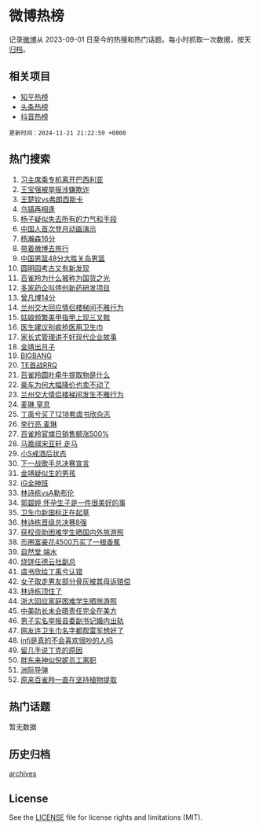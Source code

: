 # 微博热榜

记录[微博](https://www.weibo.com)从 2023-09-01 日至今的热搜和热门话题。每小时抓取一次数据，按天[归档](archives)。

## 相关项目

- [知乎热榜](https://github.com/hotarchive/zhihu)
- [头条热榜](https://github.com/hotarchive/toutiao)
- [抖音热榜](https://github.com/hotarchive/douyin)


`更新时间：2024-11-21 21:22:59 +0800`

## 热门搜索

1. [习主席乘专机离开巴西利亚](https://m.weibo.cn/search?containerid=100103type%3D1%26t%3D10%26q%3D%23%E4%B9%A0%E4%B8%BB%E5%B8%AD%E4%B9%98%E4%B8%93%E6%9C%BA%E7%A6%BB%E5%BC%80%E5%B7%B4%E8%A5%BF%E5%88%A9%E4%BA%9A%23&stream_entry_id=51&isnewpage=1&extparam=seat%3D1%26pos%3D0%26cate%3D10103%26filter_type%3Drealtimehot%26stream_entry_id%3D51%26c_type%3D51%26q%3D%2523%25E4%25B9%25A0%25E4%25B8%25BB%25E5%25B8%25AD%25E4%25B9%2598%25E4%25B8%2593%25E6%259C%25BA%25E7%25A6%25BB%25E5%25BC%2580%25E5%25B7%25B4%25E8%25A5%25BF%25E5%2588%25A9%25E4%25BA%259A%2523%26dgr%3D0%26display_time%3D1732195378%26pre_seqid%3D173219537871103795024118)
1. [王宝强被举报涉嫌欺诈](https://m.weibo.cn/search?containerid=100103type%3D1%26t%3D10%26q%3D%23%E7%8E%8B%E5%AE%9D%E5%BC%BA%E8%A2%AB%E4%B8%BE%E6%8A%A5%E6%B6%89%E5%AB%8C%E6%AC%BA%E8%AF%88%23&stream_entry_id=31&isnewpage=1&extparam=seat%3D1%26pos%3D0%26stream_entry_id%3D31%26q%3D%2523%25E7%258E%258B%25E5%25AE%259D%25E5%25BC%25BA%25E8%25A2%25AB%25E4%25B8%25BE%25E6%258A%25A5%25E6%25B6%2589%25E5%25AB%258C%25E6%25AC%25BA%25E8%25AF%2588%2523%26dgr%3D0%26band_rank%3D1%26cate%3D5001%26filter_type%3Drealtimehot%26flag%3D2%26c_type%3D31%26realpos%3D1%26lcate%3D5001%26display_time%3D1732195378%26pre_seqid%3D173219537871103795024118)
1. [王楚钦vs弗朗西斯卡](https://m.weibo.cn/search?containerid=100103type%3D1%26t%3D10%26q%3D%23%E7%8E%8B%E6%A5%9A%E9%92%A6vs%E5%BC%97%E6%9C%97%E8%A5%BF%E6%96%AF%E5%8D%A1%23&stream_entry_id=31&isnewpage=1&extparam=seat%3D1%26pos%3D1%26stream_entry_id%3D31%26q%3D%2523%25E7%258E%258B%25E6%25A5%259A%25E9%2592%25A6vs%25E5%25BC%2597%25E6%259C%2597%25E8%25A5%25BF%25E6%2596%25AF%25E5%258D%25A1%2523%26dgr%3D0%26band_rank%3D2%26cate%3D5001%26filter_type%3Drealtimehot%26flag%3D0%26c_type%3D31%26realpos%3D2%26lcate%3D5001%26display_time%3D1732195378%26pre_seqid%3D173219537871103795024118)
1. [乌镇再相逢](https://m.weibo.cn/search?containerid=100103type%3D1%26t%3D10%26q%3D%23%E4%B9%8C%E9%95%87%E5%86%8D%E7%9B%B8%E9%80%A2%23&stream_entry_id=31&isnewpage=1&extparam=seat%3D1%26pos%3D2%26stream_entry_id%3D31%26q%3D%2523%25E4%25B9%258C%25E9%2595%2587%25E5%2586%258D%25E7%259B%25B8%25E9%2580%25A2%2523%26dgr%3D0%26band_rank%3D3%26cate%3D5001%26filter_type%3Drealtimehot%26flag%3D1%26c_type%3D31%26realpos%3D3%26lcate%3D5001%26display_time%3D1732195378%26pre_seqid%3D173219537871103795024118)
1. [杨子疑似失去所有的力气和手段](https://m.weibo.cn/search?containerid=100103type%3D1%26t%3D10%26q%3D%E6%9D%A8%E5%AD%90%E7%96%91%E4%BC%BC%E5%A4%B1%E5%8E%BB%E6%89%80%E6%9C%89%E7%9A%84%E5%8A%9B%E6%B0%94%E5%92%8C%E6%89%8B%E6%AE%B5&stream_entry_id=31&isnewpage=1&extparam=seat%3D1%26pos%3D3%26stream_entry_id%3D31%26q%3D%25E6%259D%25A8%25E5%25AD%2590%25E7%2596%2591%25E4%25BC%25BC%25E5%25A4%25B1%25E5%258E%25BB%25E6%2589%2580%25E6%259C%2589%25E7%259A%2584%25E5%258A%259B%25E6%25B0%2594%25E5%2592%258C%25E6%2589%258B%25E6%25AE%25B5%26dgr%3D0%26band_rank%3D4%26cate%3D5001%26filter_type%3Drealtimehot%26flag%3D2%26c_type%3D31%26realpos%3D4%26lcate%3D5001%26display_time%3D1732195378%26pre_seqid%3D173219537871103795024118)
1. [中国人首次登月动画演示](https://m.weibo.cn/search?containerid=100103type%3D1%26t%3D10%26q%3D%23%E4%B8%AD%E5%9B%BD%E4%BA%BA%E9%A6%96%E6%AC%A1%E7%99%BB%E6%9C%88%E5%8A%A8%E7%94%BB%E6%BC%94%E7%A4%BA%23&stream_entry_id=31&isnewpage=1&extparam=seat%3D1%26pos%3D4%26stream_entry_id%3D31%26q%3D%2523%25E4%25B8%25AD%25E5%259B%25BD%25E4%25BA%25BA%25E9%25A6%2596%25E6%25AC%25A1%25E7%2599%25BB%25E6%259C%2588%25E5%258A%25A8%25E7%2594%25BB%25E6%25BC%2594%25E7%25A4%25BA%2523%26dgr%3D0%26band_rank%3D5%26cate%3D5001%26filter_type%3Drealtimehot%26flag%3D0%26c_type%3D31%26realpos%3D5%26lcate%3D5001%26display_time%3D1732195378%26pre_seqid%3D173219537871103795024118)
1. [杨瀚森16分](https://m.weibo.cn/search?containerid=100103type%3D1%26t%3D10%26q%3D%23%E6%9D%A8%E7%80%9A%E6%A3%AE16%E5%88%86%23&stream_entry_id=31&isnewpage=1&extparam=seat%3D1%26pos%3D5%26stream_entry_id%3D31%26q%3D%2523%25E6%259D%25A8%25E7%2580%259A%25E6%25A3%25AE16%25E5%2588%2586%2523%26dgr%3D0%26band_rank%3D6%26cate%3D5001%26filter_type%3Drealtimehot%26flag%3D1%26c_type%3D31%26realpos%3D6%26lcate%3D5001%26display_time%3D1732195378%26pre_seqid%3D173219537871103795024118)
1. [带着微博去旅行](https://m.weibo.cn/search?containerid=100103type%3D1%26t%3D10%26q%3D%23%E5%B8%A6%E7%9D%80%E5%BE%AE%E5%8D%9A%E5%8E%BB%E6%97%85%E8%A1%8C%23&stream_entry_id=31&isnewpage=1&extparam=seat%3D1%26pos%3D6%26stream_entry_id%3D31%26q%3D%2523%25E5%25B8%25A6%25E7%259D%2580%25E5%25BE%25AE%25E5%258D%259A%25E5%258E%25BB%25E6%2597%2585%25E8%25A1%258C%2523%26dgr%3D0%26cate%3D5001%26adid%3D264359%26filter_type%3Drealtimehot%26is_ad_pos%3D1%26band_rank%3D7%26c_type%3D31%26topic_ad%3D1%26lcate%3D5001%26display_time%3D1732195378%26pre_seqid%3D173219537871103795024118)
1. [中国男篮48分大胜关岛男篮](https://m.weibo.cn/search?containerid=100103type%3D1%26t%3D10%26q%3D%23%E4%B8%AD%E5%9B%BD%E7%94%B7%E7%AF%AE48%E5%88%86%E5%A4%A7%E8%83%9C%E5%85%B3%E5%B2%9B%E7%94%B7%E7%AF%AE%23&stream_entry_id=31&isnewpage=1&extparam=seat%3D1%26pos%3D7%26stream_entry_id%3D31%26q%3D%2523%25E4%25B8%25AD%25E5%259B%25BD%25E7%2594%25B7%25E7%25AF%25AE48%25E5%2588%2586%25E5%25A4%25A7%25E8%2583%259C%25E5%2585%25B3%25E5%25B2%259B%25E7%2594%25B7%25E7%25AF%25AE%2523%26dgr%3D0%26band_rank%3D7%26cate%3D5001%26filter_type%3Drealtimehot%26flag%3D1%26c_type%3D31%26realpos%3D7%26lcate%3D5001%26display_time%3D1732195378%26pre_seqid%3D173219537871103795024118)
1. [圆明园考古又有新发现](https://m.weibo.cn/search?containerid=100103type%3D1%26t%3D10%26q%3D%23%E5%9C%86%E6%98%8E%E5%9B%AD%E8%80%83%E5%8F%A4%E5%8F%88%E6%9C%89%E6%96%B0%E5%8F%91%E7%8E%B0%23&stream_entry_id=31&isnewpage=1&extparam=seat%3D1%26pos%3D8%26stream_entry_id%3D31%26q%3D%2523%25E5%259C%2586%25E6%2598%258E%25E5%259B%25AD%25E8%2580%2583%25E5%258F%25A4%25E5%258F%2588%25E6%259C%2589%25E6%2596%25B0%25E5%258F%2591%25E7%258E%25B0%2523%26dgr%3D0%26band_rank%3D8%26cate%3D5001%26filter_type%3Drealtimehot%26flag%3D0%26c_type%3D31%26realpos%3D8%26lcate%3D5001%26display_time%3D1732195378%26pre_seqid%3D173219537871103795024118)
1. [百雀羚为什么被称为国货之光](https://m.weibo.cn/search?containerid=100103type%3D1%26t%3D10%26q%3D%23%E7%99%BE%E9%9B%80%E7%BE%9A%E4%B8%BA%E4%BB%80%E4%B9%88%E8%A2%AB%E7%A7%B0%E4%B8%BA%E5%9B%BD%E8%B4%A7%E4%B9%8B%E5%85%89%23&stream_entry_id=31&isnewpage=1&extparam=seat%3D1%26pos%3D9%26stream_entry_id%3D31%26q%3D%2523%25E7%2599%25BE%25E9%259B%2580%25E7%25BE%259A%25E4%25B8%25BA%25E4%25BB%2580%25E4%25B9%2588%25E8%25A2%25AB%25E7%25A7%25B0%25E4%25B8%25BA%25E5%259B%25BD%25E8%25B4%25A7%25E4%25B9%258B%25E5%2585%2589%2523%26dgr%3D0%26cate%3D5001%26adid%3D265191%26flag%3D0%26filter_type%3Drealtimehot%26band_rank%3D9%26c_type%3D31%26realpos%3D9%26lcate%3D5001%26display_time%3D1732195378%26pre_seqid%3D173219537871103795024118)
1. [多家药企叫停创新药研发项目](https://m.weibo.cn/search?containerid=100103type%3D1%26t%3D10%26q%3D%23%E5%A4%9A%E5%AE%B6%E8%8D%AF%E4%BC%81%E5%8F%AB%E5%81%9C%E5%88%9B%E6%96%B0%E8%8D%AF%E7%A0%94%E5%8F%91%E9%A1%B9%E7%9B%AE%23&stream_entry_id=31&isnewpage=1&extparam=seat%3D1%26pos%3D10%26stream_entry_id%3D31%26q%3D%2523%25E5%25A4%259A%25E5%25AE%25B6%25E8%258D%25AF%25E4%25BC%2581%25E5%258F%25AB%25E5%2581%259C%25E5%2588%259B%25E6%2596%25B0%25E8%258D%25AF%25E7%25A0%2594%25E5%258F%2591%25E9%25A1%25B9%25E7%259B%25AE%2523%26dgr%3D0%26band_rank%3D10%26cate%3D5001%26filter_type%3Drealtimehot%26flag%3D1%26c_type%3D31%26realpos%3D10%26lcate%3D5001%26display_time%3D1732195378%26pre_seqid%3D173219537871103795024118)
1. [曾凡博14分](https://m.weibo.cn/search?containerid=100103type%3D1%26t%3D10%26q%3D%23%E6%9B%BE%E5%87%A1%E5%8D%9A14%E5%88%86%23&stream_entry_id=31&isnewpage=1&extparam=seat%3D1%26pos%3D11%26stream_entry_id%3D31%26q%3D%2523%25E6%259B%25BE%25E5%2587%25A1%25E5%258D%259A14%25E5%2588%2586%2523%26dgr%3D0%26band_rank%3D11%26cate%3D5001%26filter_type%3Drealtimehot%26flag%3D1%26c_type%3D31%26realpos%3D11%26lcate%3D5001%26display_time%3D1732195378%26pre_seqid%3D173219537871103795024118)
1. [兰州交大回应情侣楼梯间不雅行为](https://m.weibo.cn/search?containerid=100103type%3D1%26t%3D10%26q%3D%23%E5%85%B0%E5%B7%9E%E4%BA%A4%E5%A4%A7%E5%9B%9E%E5%BA%94%E6%83%85%E4%BE%A3%E6%A5%BC%E6%A2%AF%E9%97%B4%E4%B8%8D%E9%9B%85%E8%A1%8C%E4%B8%BA%23&stream_entry_id=31&isnewpage=1&extparam=seat%3D1%26pos%3D12%26stream_entry_id%3D31%26q%3D%2523%25E5%2585%25B0%25E5%25B7%259E%25E4%25BA%25A4%25E5%25A4%25A7%25E5%259B%259E%25E5%25BA%2594%25E6%2583%2585%25E4%25BE%25A3%25E6%25A5%25BC%25E6%25A2%25AF%25E9%2597%25B4%25E4%25B8%258D%25E9%259B%2585%25E8%25A1%258C%25E4%25B8%25BA%2523%26dgr%3D0%26band_rank%3D12%26cate%3D5001%26filter_type%3Drealtimehot%26flag%3D1%26c_type%3D31%26realpos%3D12%26lcate%3D5001%26display_time%3D1732195378%26pre_seqid%3D173219537871103795024118)
1. [姑娘频繁美甲指甲上现三叉戟](https://m.weibo.cn/search?containerid=100103type%3D1%26t%3D10%26q%3D%23%E5%A7%91%E5%A8%98%E9%A2%91%E7%B9%81%E7%BE%8E%E7%94%B2%E6%8C%87%E7%94%B2%E4%B8%8A%E7%8E%B0%E4%B8%89%E5%8F%89%E6%88%9F%23&stream_entry_id=31&isnewpage=1&extparam=seat%3D1%26pos%3D13%26stream_entry_id%3D31%26q%3D%2523%25E5%25A7%2591%25E5%25A8%2598%25E9%25A2%2591%25E7%25B9%2581%25E7%25BE%258E%25E7%2594%25B2%25E6%258C%2587%25E7%2594%25B2%25E4%25B8%258A%25E7%258E%25B0%25E4%25B8%2589%25E5%258F%2589%25E6%2588%259F%2523%26dgr%3D0%26band_rank%3D13%26cate%3D5001%26filter_type%3Drealtimehot%26flag%3D0%26c_type%3D31%26realpos%3D13%26lcate%3D5001%26display_time%3D1732195378%26pre_seqid%3D173219537871103795024118)
1. [医生建议别疯抢医用卫生巾](https://m.weibo.cn/search?containerid=100103type%3D1%26t%3D10%26q%3D%23%E5%8C%BB%E7%94%9F%E5%BB%BA%E8%AE%AE%E5%88%AB%E7%96%AF%E6%8A%A2%E5%8C%BB%E7%94%A8%E5%8D%AB%E7%94%9F%E5%B7%BE%23&stream_entry_id=31&isnewpage=1&extparam=seat%3D1%26pos%3D14%26stream_entry_id%3D31%26q%3D%2523%25E5%258C%25BB%25E7%2594%259F%25E5%25BB%25BA%25E8%25AE%25AE%25E5%2588%25AB%25E7%2596%25AF%25E6%258A%25A2%25E5%258C%25BB%25E7%2594%25A8%25E5%258D%25AB%25E7%2594%259F%25E5%25B7%25BE%2523%26dgr%3D0%26band_rank%3D14%26cate%3D5001%26filter_type%3Drealtimehot%26flag%3D2%26c_type%3D31%26realpos%3D14%26lcate%3D5001%26display_time%3D1732195378%26pre_seqid%3D173219537871103795024118)
1. [家长式管理讲不好现代企业故事](https://m.weibo.cn/search?containerid=100103type%3D1%26t%3D10%26q%3D%23%E5%AE%B6%E9%95%BF%E5%BC%8F%E7%AE%A1%E7%90%86%E8%AE%B2%E4%B8%8D%E5%A5%BD%E7%8E%B0%E4%BB%A3%E4%BC%81%E4%B8%9A%E6%95%85%E4%BA%8B%23&stream_entry_id=31&isnewpage=1&extparam=seat%3D1%26pos%3D15%26stream_entry_id%3D31%26q%3D%2523%25E5%25AE%25B6%25E9%2595%25BF%25E5%25BC%258F%25E7%25AE%25A1%25E7%2590%2586%25E8%25AE%25B2%25E4%25B8%258D%25E5%25A5%25BD%25E7%258E%25B0%25E4%25BB%25A3%25E4%25BC%2581%25E4%25B8%259A%25E6%2595%2585%25E4%25BA%258B%2523%26dgr%3D0%26band_rank%3D15%26cate%3D5001%26filter_type%3Drealtimehot%26flag%3D1%26c_type%3D31%26realpos%3D15%26lcate%3D5001%26display_time%3D1732195378%26pre_seqid%3D173219537871103795024118)
1. [金靖出月子](https://m.weibo.cn/search?containerid=100103type%3D1%26t%3D10%26q%3D%23%E9%87%91%E9%9D%96%E5%87%BA%E6%9C%88%E5%AD%90%23&stream_entry_id=31&isnewpage=1&extparam=seat%3D1%26pos%3D16%26stream_entry_id%3D31%26q%3D%2523%25E9%2587%2591%25E9%259D%2596%25E5%2587%25BA%25E6%259C%2588%25E5%25AD%2590%2523%26dgr%3D0%26band_rank%3D16%26cate%3D5001%26filter_type%3Drealtimehot%26flag%3D1%26c_type%3D31%26realpos%3D16%26lcate%3D5001%26display_time%3D1732195378%26pre_seqid%3D173219537871103795024118)
1. [BIGBANG](https://m.weibo.cn/search?containerid=100103type%3D1%26t%3D10%26q%3DBIGBANG&stream_entry_id=31&isnewpage=1&extparam=seat%3D1%26pos%3D17%26stream_entry_id%3D31%26q%3DBIGBANG%26dgr%3D0%26band_rank%3D17%26cate%3D5001%26filter_type%3Drealtimehot%26flag%3D1%26c_type%3D31%26realpos%3D17%26lcate%3D5001%26display_time%3D1732195378%26pre_seqid%3D173219537871103795024118)
1. [TE首战RRQ](https://m.weibo.cn/search?containerid=100103type%3D1%26t%3D10%26q%3D%23TE%E9%A6%96%E6%88%98RRQ%23&stream_entry_id=31&isnewpage=1&extparam=seat%3D1%26pos%3D18%26stream_entry_id%3D31%26q%3D%2523TE%25E9%25A6%2596%25E6%2588%2598RRQ%2523%26dgr%3D0%26band_rank%3D18%26cate%3D5001%26filter_type%3Drealtimehot%26flag%3D1%26c_type%3D31%26realpos%3D18%26lcate%3D5001%26display_time%3D1732195378%26pre_seqid%3D173219537871103795024118)
1. [百雀羚圆叶牵牛提取物是什么](https://m.weibo.cn/search?containerid=100103type%3D1%26t%3D10%26q%3D%23%E7%99%BE%E9%9B%80%E7%BE%9A%E5%9C%86%E5%8F%B6%E7%89%B5%E7%89%9B%E6%8F%90%E5%8F%96%E7%89%A9%E6%98%AF%E4%BB%80%E4%B9%88%23&stream_entry_id=31&isnewpage=1&extparam=seat%3D1%26pos%3D19%26stream_entry_id%3D31%26q%3D%2523%25E7%2599%25BE%25E9%259B%2580%25E7%25BE%259A%25E5%259C%2586%25E5%258F%25B6%25E7%2589%25B5%25E7%2589%259B%25E6%258F%2590%25E5%258F%2596%25E7%2589%25A9%25E6%2598%25AF%25E4%25BB%2580%25E4%25B9%2588%2523%26dgr%3D0%26cate%3D5001%26adid%3D265189%26flag%3D0%26filter_type%3Drealtimehot%26band_rank%3D19%26c_type%3D31%26realpos%3D19%26lcate%3D5001%26display_time%3D1732195378%26pre_seqid%3D173219537871103795024118)
1. [豪车为何大幅降价也卖不动了](https://m.weibo.cn/search?containerid=100103type%3D1%26t%3D10%26q%3D%23%E8%B1%AA%E8%BD%A6%E4%B8%BA%E4%BD%95%E5%A4%A7%E5%B9%85%E9%99%8D%E4%BB%B7%E4%B9%9F%E5%8D%96%E4%B8%8D%E5%8A%A8%E4%BA%86%23&stream_entry_id=31&isnewpage=1&extparam=seat%3D1%26pos%3D20%26stream_entry_id%3D31%26q%3D%2523%25E8%25B1%25AA%25E8%25BD%25A6%25E4%25B8%25BA%25E4%25BD%2595%25E5%25A4%25A7%25E5%25B9%2585%25E9%2599%258D%25E4%25BB%25B7%25E4%25B9%259F%25E5%258D%2596%25E4%25B8%258D%25E5%258A%25A8%25E4%25BA%2586%2523%26dgr%3D0%26band_rank%3D20%26cate%3D5001%26filter_type%3Drealtimehot%26flag%3D1%26c_type%3D31%26realpos%3D20%26lcate%3D5001%26display_time%3D1732195378%26pre_seqid%3D173219537871103795024118)
1. [兰州交大情侣楼梯间发生不雅行为](https://m.weibo.cn/search?containerid=100103type%3D1%26t%3D10%26q%3D%23%E5%85%B0%E5%B7%9E%E4%BA%A4%E5%A4%A7%E6%83%85%E4%BE%A3%E6%A5%BC%E6%A2%AF%E9%97%B4%E5%8F%91%E7%94%9F%E4%B8%8D%E9%9B%85%E8%A1%8C%E4%B8%BA%23&stream_entry_id=31&isnewpage=1&extparam=seat%3D1%26pos%3D21%26stream_entry_id%3D31%26q%3D%2523%25E5%2585%25B0%25E5%25B7%259E%25E4%25BA%25A4%25E5%25A4%25A7%25E6%2583%2585%25E4%25BE%25A3%25E6%25A5%25BC%25E6%25A2%25AF%25E9%2597%25B4%25E5%258F%2591%25E7%2594%259F%25E4%25B8%258D%25E9%259B%2585%25E8%25A1%258C%25E4%25B8%25BA%2523%26dgr%3D0%26band_rank%3D21%26cate%3D5001%26filter_type%3Drealtimehot%26flag%3D1%26c_type%3D31%26realpos%3D21%26lcate%3D5001%26display_time%3D1732195378%26pre_seqid%3D173219537871103795024118)
1. [麦琳 窒息](https://m.weibo.cn/search?containerid=100103type%3D1%26t%3D10%26q%3D%E9%BA%A6%E7%90%B3+%E7%AA%92%E6%81%AF&stream_entry_id=31&isnewpage=1&extparam=seat%3D1%26pos%3D22%26stream_entry_id%3D31%26q%3D%25E9%25BA%25A6%25E7%2590%25B3%2520%25E7%25AA%2592%25E6%2581%25AF%26dgr%3D0%26band_rank%3D22%26cate%3D5001%26filter_type%3Drealtimehot%26flag%3D2%26c_type%3D31%26realpos%3D22%26lcate%3D5001%26display_time%3D1732195378%26pre_seqid%3D173219537871103795024118)
1. [丁禹兮买了1218套虞书欣杂志](https://m.weibo.cn/search?containerid=100103type%3D1%26t%3D10%26q%3D%23%E4%B8%81%E7%A6%B9%E5%85%AE%E4%B9%B0%E4%BA%861218%E5%A5%97%E8%99%9E%E4%B9%A6%E6%AC%A3%E6%9D%82%E5%BF%97%23&stream_entry_id=31&isnewpage=1&extparam=seat%3D1%26pos%3D23%26stream_entry_id%3D31%26q%3D%2523%25E4%25B8%2581%25E7%25A6%25B9%25E5%2585%25AE%25E4%25B9%25B0%25E4%25BA%25861218%25E5%25A5%2597%25E8%2599%259E%25E4%25B9%25A6%25E6%25AC%25A3%25E6%259D%2582%25E5%25BF%2597%2523%26dgr%3D0%26band_rank%3D23%26cate%3D5001%26filter_type%3Drealtimehot%26flag%3D0%26c_type%3D31%26realpos%3D23%26lcate%3D5001%26display_time%3D1732195378%26pre_seqid%3D173219537871103795024118)
1. [李行亮 麦琳](https://m.weibo.cn/search?containerid=100103type%3D1%26t%3D10%26q%3D%E6%9D%8E%E8%A1%8C%E4%BA%AE+%E9%BA%A6%E7%90%B3&stream_entry_id=31&isnewpage=1&extparam=seat%3D1%26pos%3D24%26stream_entry_id%3D31%26q%3D%25E6%259D%258E%25E8%25A1%258C%25E4%25BA%25AE%2520%25E9%25BA%25A6%25E7%2590%25B3%26dgr%3D0%26band_rank%3D24%26cate%3D5001%26filter_type%3Drealtimehot%26flag%3D0%26c_type%3D31%26realpos%3D24%26lcate%3D5001%26display_time%3D1732195378%26pre_seqid%3D173219537871103795024118)
1. [百雀羚官旗日销售额涨500%](https://m.weibo.cn/search?containerid=100103type%3D1%26t%3D10%26q%3D%23%E7%99%BE%E9%9B%80%E7%BE%9A%E5%AE%98%E6%97%97%E6%97%A5%E9%94%80%E5%94%AE%E9%A2%9D%E6%B6%A8500%25%23&stream_entry_id=31&isnewpage=1&extparam=seat%3D1%26pos%3D25%26stream_entry_id%3D31%26q%3D%2523%25E7%2599%25BE%25E9%259B%2580%25E7%25BE%259A%25E5%25AE%2598%25E6%2597%2597%25E6%2597%25A5%25E9%2594%2580%25E5%2594%25AE%25E9%25A2%259D%25E6%25B6%25A8500%2525%2523%26dgr%3D0%26band_rank%3D25%26cate%3D5001%26filter_type%3Drealtimehot%26flag%3D1%26c_type%3D31%26realpos%3D25%26lcate%3D5001%26display_time%3D1732195378%26pre_seqid%3D173219537871103795024118)
1. [马嘉祺宋亚轩 走马](https://m.weibo.cn/search?containerid=100103type%3D1%26t%3D10%26q%3D%E9%A9%AC%E5%98%89%E7%A5%BA%E5%AE%8B%E4%BA%9A%E8%BD%A9+%E8%B5%B0%E9%A9%AC&stream_entry_id=31&isnewpage=1&extparam=seat%3D1%26pos%3D26%26stream_entry_id%3D31%26q%3D%25E9%25A9%25AC%25E5%2598%2589%25E7%25A5%25BA%25E5%25AE%258B%25E4%25BA%259A%25E8%25BD%25A9%2520%25E8%25B5%25B0%25E9%25A9%25AC%26dgr%3D0%26band_rank%3D26%26cate%3D5001%26filter_type%3Drealtimehot%26flag%3D1%26c_type%3D31%26realpos%3D26%26lcate%3D5001%26display_time%3D1732195378%26pre_seqid%3D173219537871103795024118)
1. [小S戒酒后状态](https://m.weibo.cn/search?containerid=100103type%3D1%26t%3D10%26q%3D%23%E5%B0%8FS%E6%88%92%E9%85%92%E5%90%8E%E7%8A%B6%E6%80%81%23&stream_entry_id=31&isnewpage=1&extparam=seat%3D1%26pos%3D27%26stream_entry_id%3D31%26q%3D%2523%25E5%25B0%258FS%25E6%2588%2592%25E9%2585%2592%25E5%2590%258E%25E7%258A%25B6%25E6%2580%2581%2523%26dgr%3D0%26band_rank%3D27%26cate%3D5001%26filter_type%3Drealtimehot%26flag%3D1%26c_type%3D31%26realpos%3D27%26lcate%3D5001%26display_time%3D1732195378%26pre_seqid%3D173219537871103795024118)
1. [下一战歌手总决赛宣言](https://m.weibo.cn/search?containerid=100103type%3D1%26t%3D10%26q%3D%23%E4%B8%8B%E4%B8%80%E6%88%98%E6%AD%8C%E6%89%8B%E6%80%BB%E5%86%B3%E8%B5%9B%E5%AE%A3%E8%A8%80%23&stream_entry_id=31&isnewpage=1&extparam=seat%3D1%26pos%3D28%26stream_entry_id%3D31%26q%3D%2523%25E4%25B8%258B%25E4%25B8%2580%25E6%2588%2598%25E6%25AD%258C%25E6%2589%258B%25E6%2580%25BB%25E5%2586%25B3%25E8%25B5%259B%25E5%25AE%25A3%25E8%25A8%2580%2523%26dgr%3D0%26band_rank%3D28%26cate%3D5001%26filter_type%3Drealtimehot%26flag%3D1%26c_type%3D31%26realpos%3D28%26lcate%3D5001%26display_time%3D1732195378%26pre_seqid%3D173219537871103795024118)
1. [金靖疑似生的男孩](https://m.weibo.cn/search?containerid=100103type%3D1%26t%3D10%26q%3D%23%E9%87%91%E9%9D%96%E7%96%91%E4%BC%BC%E7%94%9F%E7%9A%84%E7%94%B7%E5%AD%A9%23&stream_entry_id=31&isnewpage=1&extparam=seat%3D1%26pos%3D29%26stream_entry_id%3D31%26q%3D%2523%25E9%2587%2591%25E9%259D%2596%25E7%2596%2591%25E4%25BC%25BC%25E7%2594%259F%25E7%259A%2584%25E7%2594%25B7%25E5%25AD%25A9%2523%26dgr%3D0%26band_rank%3D29%26cate%3D5001%26filter_type%3Drealtimehot%26flag%3D1%26c_type%3D31%26realpos%3D29%26lcate%3D5001%26display_time%3D1732195378%26pre_seqid%3D173219537871103795024118)
1. [iG全神班](https://m.weibo.cn/search?containerid=100103type%3D1%26t%3D10%26q%3DiG%E5%85%A8%E7%A5%9E%E7%8F%AD&stream_entry_id=31&isnewpage=1&extparam=seat%3D1%26pos%3D30%26stream_entry_id%3D31%26q%3DiG%25E5%2585%25A8%25E7%25A5%259E%25E7%258F%25AD%26dgr%3D0%26band_rank%3D30%26cate%3D5001%26filter_type%3Drealtimehot%26flag%3D1%26c_type%3D31%26realpos%3D30%26lcate%3D5001%26display_time%3D1732195378%26pre_seqid%3D173219537871103795024118)
1. [林诗栋vsA勒布伦](https://m.weibo.cn/search?containerid=100103type%3D1%26t%3D10%26q%3D%E6%9E%97%E8%AF%97%E6%A0%8BvsA%E5%8B%92%E5%B8%83%E4%BC%A6&stream_entry_id=31&isnewpage=1&extparam=seat%3D1%26pos%3D31%26stream_entry_id%3D31%26q%3D%25E6%259E%2597%25E8%25AF%2597%25E6%25A0%258BvsA%25E5%258B%2592%25E5%25B8%2583%25E4%25BC%25A6%26dgr%3D0%26band_rank%3D31%26cate%3D5001%26filter_type%3Drealtimehot%26flag%3D0%26c_type%3D31%26realpos%3D31%26lcate%3D5001%26display_time%3D1732195378%26pre_seqid%3D173219537871103795024118)
1. [郭碧婷 怀孕生子是一件很美好的事](https://m.weibo.cn/search?containerid=100103type%3D1%26t%3D10%26q%3D%E9%83%AD%E7%A2%A7%E5%A9%B7+%E6%80%80%E5%AD%95%E7%94%9F%E5%AD%90%E6%98%AF%E4%B8%80%E4%BB%B6%E5%BE%88%E7%BE%8E%E5%A5%BD%E7%9A%84%E4%BA%8B&stream_entry_id=31&isnewpage=1&extparam=seat%3D1%26pos%3D32%26stream_entry_id%3D31%26q%3D%25E9%2583%25AD%25E7%25A2%25A7%25E5%25A9%25B7%2520%25E6%2580%2580%25E5%25AD%2595%25E7%2594%259F%25E5%25AD%2590%25E6%2598%25AF%25E4%25B8%2580%25E4%25BB%25B6%25E5%25BE%2588%25E7%25BE%258E%25E5%25A5%25BD%25E7%259A%2584%25E4%25BA%258B%26dgr%3D0%26band_rank%3D32%26cate%3D5001%26filter_type%3Drealtimehot%26flag%3D0%26c_type%3D31%26realpos%3D32%26lcate%3D5001%26display_time%3D1732195378%26pre_seqid%3D173219537871103795024118)
1. [卫生巾新国标正在起草](https://m.weibo.cn/search?containerid=100103type%3D1%26t%3D10%26q%3D%23%E5%8D%AB%E7%94%9F%E5%B7%BE%E6%96%B0%E5%9B%BD%E6%A0%87%E6%AD%A3%E5%9C%A8%E8%B5%B7%E8%8D%89%23&stream_entry_id=31&isnewpage=1&extparam=seat%3D1%26pos%3D33%26stream_entry_id%3D31%26q%3D%2523%25E5%258D%25AB%25E7%2594%259F%25E5%25B7%25BE%25E6%2596%25B0%25E5%259B%25BD%25E6%25A0%2587%25E6%25AD%25A3%25E5%259C%25A8%25E8%25B5%25B7%25E8%258D%2589%2523%26dgr%3D0%26band_rank%3D33%26cate%3D5001%26filter_type%3Drealtimehot%26flag%3D0%26c_type%3D31%26realpos%3D33%26lcate%3D5001%26display_time%3D1732195378%26pre_seqid%3D173219537871103795024118)
1. [林诗栋晋级总决赛8强](https://m.weibo.cn/search?containerid=100103type%3D1%26t%3D10%26q%3D%23%E6%9E%97%E8%AF%97%E6%A0%8B%E6%99%8B%E7%BA%A7%E6%80%BB%E5%86%B3%E8%B5%9B8%E5%BC%BA%23&stream_entry_id=31&isnewpage=1&extparam=seat%3D1%26pos%3D34%26stream_entry_id%3D31%26q%3D%2523%25E6%259E%2597%25E8%25AF%2597%25E6%25A0%258B%25E6%2599%258B%25E7%25BA%25A7%25E6%2580%25BB%25E5%2586%25B3%25E8%25B5%259B8%25E5%25BC%25BA%2523%26dgr%3D0%26band_rank%3D34%26cate%3D5001%26filter_type%3Drealtimehot%26flag%3D1%26c_type%3D31%26realpos%3D34%26lcate%3D5001%26display_time%3D1732195378%26pre_seqid%3D173219537871103795024118)
1. [获校资助困难学生晒国内外旅游照](https://m.weibo.cn/search?containerid=100103type%3D1%26t%3D10%26q%3D%23%E8%8E%B7%E6%A0%A1%E8%B5%84%E5%8A%A9%E5%9B%B0%E9%9A%BE%E5%AD%A6%E7%94%9F%E6%99%92%E5%9B%BD%E5%86%85%E5%A4%96%E6%97%85%E6%B8%B8%E7%85%A7%23&stream_entry_id=31&isnewpage=1&extparam=seat%3D1%26pos%3D35%26stream_entry_id%3D31%26q%3D%2523%25E8%258E%25B7%25E6%25A0%25A1%25E8%25B5%2584%25E5%258A%25A9%25E5%259B%25B0%25E9%259A%25BE%25E5%25AD%25A6%25E7%2594%259F%25E6%2599%2592%25E5%259B%25BD%25E5%2586%2585%25E5%25A4%2596%25E6%2597%2585%25E6%25B8%25B8%25E7%2585%25A7%2523%26dgr%3D0%26band_rank%3D35%26cate%3D5001%26filter_type%3Drealtimehot%26flag%3D0%26c_type%3D31%26realpos%3D35%26lcate%3D5001%26display_time%3D1732195378%26pre_seqid%3D173219537871103795024118)
1. [币圈富豪花4500万买了一根香蕉](https://m.weibo.cn/search?containerid=100103type%3D1%26t%3D10%26q%3D%23%E5%B8%81%E5%9C%88%E5%AF%8C%E8%B1%AA%E8%8A%B14500%E4%B8%87%E4%B9%B0%E4%BA%86%E4%B8%80%E6%A0%B9%E9%A6%99%E8%95%89%23&stream_entry_id=31&isnewpage=1&extparam=seat%3D1%26pos%3D36%26stream_entry_id%3D31%26q%3D%2523%25E5%25B8%2581%25E5%259C%2588%25E5%25AF%258C%25E8%25B1%25AA%25E8%258A%25B14500%25E4%25B8%2587%25E4%25B9%25B0%25E4%25BA%2586%25E4%25B8%2580%25E6%25A0%25B9%25E9%25A6%2599%25E8%2595%2589%2523%26dgr%3D0%26band_rank%3D36%26cate%3D5001%26filter_type%3Drealtimehot%26flag%3D1%26c_type%3D31%26realpos%3D36%26lcate%3D5001%26display_time%3D1732195378%26pre_seqid%3D173219537871103795024118)
1. [自然堂 端水](https://m.weibo.cn/search?containerid=100103type%3D1%26t%3D10%26q%3D%E8%87%AA%E7%84%B6%E5%A0%82+%E7%AB%AF%E6%B0%B4&stream_entry_id=31&isnewpage=1&extparam=seat%3D1%26pos%3D37%26stream_entry_id%3D31%26q%3D%25E8%2587%25AA%25E7%2584%25B6%25E5%25A0%2582%2520%25E7%25AB%25AF%25E6%25B0%25B4%26dgr%3D0%26band_rank%3D37%26cate%3D5001%26filter_type%3Drealtimehot%26flag%3D1%26c_type%3D31%26realpos%3D37%26lcate%3D5001%26display_time%3D1732195378%26pre_seqid%3D173219537871103795024118)
1. [烧饼任德云社副总](https://m.weibo.cn/search?containerid=100103type%3D1%26t%3D10%26q%3D%E7%83%A7%E9%A5%BC%E4%BB%BB%E5%BE%B7%E4%BA%91%E7%A4%BE%E5%89%AF%E6%80%BB&stream_entry_id=31&isnewpage=1&extparam=seat%3D1%26pos%3D38%26stream_entry_id%3D31%26q%3D%25E7%2583%25A7%25E9%25A5%25BC%25E4%25BB%25BB%25E5%25BE%25B7%25E4%25BA%2591%25E7%25A4%25BE%25E5%2589%25AF%25E6%2580%25BB%26dgr%3D0%26band_rank%3D38%26cate%3D5001%26filter_type%3Drealtimehot%26flag%3D1%26c_type%3D31%26realpos%3D38%26lcate%3D5001%26display_time%3D1732195378%26pre_seqid%3D173219537871103795024118)
1. [虞书欣给丁禹兮认错](https://m.weibo.cn/search?containerid=100103type%3D1%26t%3D10%26q%3D%23%E8%99%9E%E4%B9%A6%E6%AC%A3%E7%BB%99%E4%B8%81%E7%A6%B9%E5%85%AE%E8%AE%A4%E9%94%99%23&stream_entry_id=31&isnewpage=1&extparam=seat%3D1%26pos%3D39%26stream_entry_id%3D31%26q%3D%2523%25E8%2599%259E%25E4%25B9%25A6%25E6%25AC%25A3%25E7%25BB%2599%25E4%25B8%2581%25E7%25A6%25B9%25E5%2585%25AE%25E8%25AE%25A4%25E9%2594%2599%2523%26dgr%3D0%26band_rank%3D39%26cate%3D5001%26filter_type%3Drealtimehot%26flag%3D0%26c_type%3D31%26realpos%3D39%26lcate%3D5001%26display_time%3D1732195378%26pre_seqid%3D173219537871103795024118)
1. [女子取走男友部分骨灰被其母诉赔偿](https://m.weibo.cn/search?containerid=100103type%3D1%26t%3D10%26q%3D%23%E5%A5%B3%E5%AD%90%E5%8F%96%E8%B5%B0%E7%94%B7%E5%8F%8B%E9%83%A8%E5%88%86%E9%AA%A8%E7%81%B0%E8%A2%AB%E5%85%B6%E6%AF%8D%E8%AF%89%E8%B5%94%E5%81%BF%23&stream_entry_id=31&isnewpage=1&extparam=seat%3D1%26pos%3D40%26stream_entry_id%3D31%26q%3D%2523%25E5%25A5%25B3%25E5%25AD%2590%25E5%258F%2596%25E8%25B5%25B0%25E7%2594%25B7%25E5%258F%258B%25E9%2583%25A8%25E5%2588%2586%25E9%25AA%25A8%25E7%2581%25B0%25E8%25A2%25AB%25E5%2585%25B6%25E6%25AF%258D%25E8%25AF%2589%25E8%25B5%2594%25E5%2581%25BF%2523%26dgr%3D0%26band_rank%3D40%26cate%3D5001%26filter_type%3Drealtimehot%26flag%3D0%26c_type%3D31%26realpos%3D40%26lcate%3D5001%26display_time%3D1732195378%26pre_seqid%3D173219537871103795024118)
1. [林诗栋顶住了](https://m.weibo.cn/search?containerid=100103type%3D1%26t%3D10%26q%3D%23%E6%9E%97%E8%AF%97%E6%A0%8B%E9%A1%B6%E4%BD%8F%E4%BA%86%23&stream_entry_id=31&isnewpage=1&extparam=seat%3D1%26pos%3D41%26stream_entry_id%3D31%26q%3D%2523%25E6%259E%2597%25E8%25AF%2597%25E6%25A0%258B%25E9%25A1%25B6%25E4%25BD%258F%25E4%25BA%2586%2523%26dgr%3D0%26band_rank%3D41%26cate%3D5001%26filter_type%3Drealtimehot%26flag%3D1%26c_type%3D31%26realpos%3D41%26lcate%3D5001%26display_time%3D1732195378%26pre_seqid%3D173219537871103795024118)
1. [浙大回应家庭困难学生晒旅游照](https://m.weibo.cn/search?containerid=100103type%3D1%26t%3D10%26q%3D%23%E6%B5%99%E5%A4%A7%E5%9B%9E%E5%BA%94%E5%AE%B6%E5%BA%AD%E5%9B%B0%E9%9A%BE%E5%AD%A6%E7%94%9F%E6%99%92%E6%97%85%E6%B8%B8%E7%85%A7%23&stream_entry_id=31&isnewpage=1&extparam=seat%3D1%26pos%3D42%26stream_entry_id%3D31%26q%3D%2523%25E6%25B5%2599%25E5%25A4%25A7%25E5%259B%259E%25E5%25BA%2594%25E5%25AE%25B6%25E5%25BA%25AD%25E5%259B%25B0%25E9%259A%25BE%25E5%25AD%25A6%25E7%2594%259F%25E6%2599%2592%25E6%2597%2585%25E6%25B8%25B8%25E7%2585%25A7%2523%26dgr%3D0%26band_rank%3D42%26cate%3D5001%26filter_type%3Drealtimehot%26flag%3D0%26c_type%3D31%26realpos%3D42%26lcate%3D5001%26display_time%3D1732195378%26pre_seqid%3D173219537871103795024118)
1. [中美防长未会晤责任完全在美方](https://m.weibo.cn/search?containerid=100103type%3D1%26t%3D10%26q%3D%23%E4%B8%AD%E7%BE%8E%E9%98%B2%E9%95%BF%E6%9C%AA%E4%BC%9A%E6%99%A4%E8%B4%A3%E4%BB%BB%E5%AE%8C%E5%85%A8%E5%9C%A8%E7%BE%8E%E6%96%B9%23&stream_entry_id=31&isnewpage=1&extparam=seat%3D1%26pos%3D43%26stream_entry_id%3D31%26q%3D%2523%25E4%25B8%25AD%25E7%25BE%258E%25E9%2598%25B2%25E9%2595%25BF%25E6%259C%25AA%25E4%25BC%259A%25E6%2599%25A4%25E8%25B4%25A3%25E4%25BB%25BB%25E5%25AE%258C%25E5%2585%25A8%25E5%259C%25A8%25E7%25BE%258E%25E6%2596%25B9%2523%26dgr%3D0%26band_rank%3D43%26cate%3D5001%26filter_type%3Drealtimehot%26flag%3D1%26c_type%3D31%26realpos%3D43%26lcate%3D5001%26display_time%3D1732195378%26pre_seqid%3D173219537871103795024118)
1. [男子实名举报县委副书记婚内出轨](https://m.weibo.cn/search?containerid=100103type%3D1%26t%3D10%26q%3D%23%E7%94%B7%E5%AD%90%E5%AE%9E%E5%90%8D%E4%B8%BE%E6%8A%A5%E5%8E%BF%E5%A7%94%E5%89%AF%E4%B9%A6%E8%AE%B0%E5%A9%9A%E5%86%85%E5%87%BA%E8%BD%A8%23&stream_entry_id=31&isnewpage=1&extparam=seat%3D1%26pos%3D44%26stream_entry_id%3D31%26q%3D%2523%25E7%2594%25B7%25E5%25AD%2590%25E5%25AE%259E%25E5%2590%258D%25E4%25B8%25BE%25E6%258A%25A5%25E5%258E%25BF%25E5%25A7%2594%25E5%2589%25AF%25E4%25B9%25A6%25E8%25AE%25B0%25E5%25A9%259A%25E5%2586%2585%25E5%2587%25BA%25E8%25BD%25A8%2523%26dgr%3D0%26band_rank%3D44%26cate%3D5001%26filter_type%3Drealtimehot%26flag%3D1%26c_type%3D31%26realpos%3D44%26lcate%3D5001%26display_time%3D1732195378%26pre_seqid%3D173219537871103795024118)
1. [网友连卫生巾名字都帮雷军想好了](https://m.weibo.cn/search?containerid=100103type%3D1%26t%3D10%26q%3D%23%E7%BD%91%E5%8F%8B%E8%BF%9E%E5%8D%AB%E7%94%9F%E5%B7%BE%E5%90%8D%E5%AD%97%E9%83%BD%E5%B8%AE%E9%9B%B7%E5%86%9B%E6%83%B3%E5%A5%BD%E4%BA%86%23&stream_entry_id=31&isnewpage=1&extparam=seat%3D1%26pos%3D45%26stream_entry_id%3D31%26q%3D%2523%25E7%25BD%2591%25E5%258F%258B%25E8%25BF%259E%25E5%258D%25AB%25E7%2594%259F%25E5%25B7%25BE%25E5%2590%258D%25E5%25AD%2597%25E9%2583%25BD%25E5%25B8%25AE%25E9%259B%25B7%25E5%2586%259B%25E6%2583%25B3%25E5%25A5%25BD%25E4%25BA%2586%2523%26dgr%3D0%26band_rank%3D45%26cate%3D5001%26filter_type%3Drealtimehot%26flag%3D0%26c_type%3D31%26realpos%3D45%26lcate%3D5001%26display_time%3D1732195378%26pre_seqid%3D173219537871103795024118)
1. [infj是真的不会喜欢很吵的人吗](https://m.weibo.cn/search?containerid=100103type%3D1%26t%3D10%26q%3D%23infj%E6%98%AF%E7%9C%9F%E7%9A%84%E4%B8%8D%E4%BC%9A%E5%96%9C%E6%AC%A2%E5%BE%88%E5%90%B5%E7%9A%84%E4%BA%BA%E5%90%97%23&stream_entry_id=31&isnewpage=1&extparam=seat%3D1%26pos%3D46%26stream_entry_id%3D31%26q%3D%2523infj%25E6%2598%25AF%25E7%259C%259F%25E7%259A%2584%25E4%25B8%258D%25E4%25BC%259A%25E5%2596%259C%25E6%25AC%25A2%25E5%25BE%2588%25E5%2590%25B5%25E7%259A%2584%25E4%25BA%25BA%25E5%2590%2597%2523%26dgr%3D0%26band_rank%3D46%26cate%3D5001%26filter_type%3Drealtimehot%26flag%3D1%26c_type%3D31%26realpos%3D46%26lcate%3D5001%26display_time%3D1732195378%26pre_seqid%3D173219537871103795024118)
1. [留几手说丁克的原因](https://m.weibo.cn/search?containerid=100103type%3D1%26t%3D10%26q%3D%E7%95%99%E5%87%A0%E6%89%8B%E8%AF%B4%E4%B8%81%E5%85%8B%E7%9A%84%E5%8E%9F%E5%9B%A0&stream_entry_id=31&isnewpage=1&extparam=seat%3D1%26pos%3D47%26stream_entry_id%3D31%26q%3D%25E7%2595%2599%25E5%2587%25A0%25E6%2589%258B%25E8%25AF%25B4%25E4%25B8%2581%25E5%2585%258B%25E7%259A%2584%25E5%258E%259F%25E5%259B%25A0%26dgr%3D0%26band_rank%3D47%26cate%3D5001%26filter_type%3Drealtimehot%26flag%3D0%26c_type%3D31%26realpos%3D47%26lcate%3D5001%26display_time%3D1732195378%26pre_seqid%3D173219537871103795024118)
1. [胖东来神似倪妮员工离职](https://m.weibo.cn/search?containerid=100103type%3D1%26t%3D10%26q%3D%23%E8%83%96%E4%B8%9C%E6%9D%A5%E7%A5%9E%E4%BC%BC%E5%80%AA%E5%A6%AE%E5%91%98%E5%B7%A5%E7%A6%BB%E8%81%8C%23&stream_entry_id=31&isnewpage=1&extparam=seat%3D1%26pos%3D48%26stream_entry_id%3D31%26q%3D%2523%25E8%2583%2596%25E4%25B8%259C%25E6%259D%25A5%25E7%25A5%259E%25E4%25BC%25BC%25E5%2580%25AA%25E5%25A6%25AE%25E5%2591%2598%25E5%25B7%25A5%25E7%25A6%25BB%25E8%2581%258C%2523%26dgr%3D0%26band_rank%3D48%26cate%3D5001%26filter_type%3Drealtimehot%26flag%3D0%26c_type%3D31%26realpos%3D48%26lcate%3D5001%26display_time%3D1732195378%26pre_seqid%3D173219537871103795024118)
1. [洲际导弹](https://m.weibo.cn/search?containerid=100103type%3D1%26t%3D10%26q%3D%23%E6%B4%B2%E9%99%85%E5%AF%BC%E5%BC%B9%23&stream_entry_id=31&isnewpage=1&extparam=seat%3D1%26pos%3D49%26stream_entry_id%3D31%26q%3D%2523%25E6%25B4%25B2%25E9%2599%2585%25E5%25AF%25BC%25E5%25BC%25B9%2523%26dgr%3D0%26band_rank%3D49%26cate%3D5001%26filter_type%3Drealtimehot%26flag%3D0%26c_type%3D31%26realpos%3D49%26lcate%3D5001%26display_time%3D1732195378%26pre_seqid%3D173219537871103795024118)
1. [原来百雀羚一直在坚持植物提取](https://m.weibo.cn/search?containerid=100103type%3D1%26t%3D10%26q%3D%23%E5%8E%9F%E6%9D%A5%E7%99%BE%E9%9B%80%E7%BE%9A%E4%B8%80%E7%9B%B4%E5%9C%A8%E5%9D%9A%E6%8C%81%E6%A4%8D%E7%89%A9%E6%8F%90%E5%8F%96%23&stream_entry_id=31&isnewpage=1&extparam=seat%3D1%26pos%3D50%26stream_entry_id%3D31%26q%3D%2523%25E5%258E%259F%25E6%259D%25A5%25E7%2599%25BE%25E9%259B%2580%25E7%25BE%259A%25E4%25B8%2580%25E7%259B%25B4%25E5%259C%25A8%25E5%259D%259A%25E6%258C%2581%25E6%25A4%258D%25E7%2589%25A9%25E6%258F%2590%25E5%258F%2596%2523%26dgr%3D0%26cate%3D5001%26adid%3D265188%26flag%3D0%26filter_type%3Drealtimehot%26band_rank%3D50%26c_type%3D31%26realpos%3D50%26lcate%3D5001%26display_time%3D1732195378%26pre_seqid%3D173219537871103795024118)

## 热门话题

暂无数据

## 历史归档

[archives](archives)

## License

See the [LICENSE](LICENSE) file for license rights and limitations (MIT).
